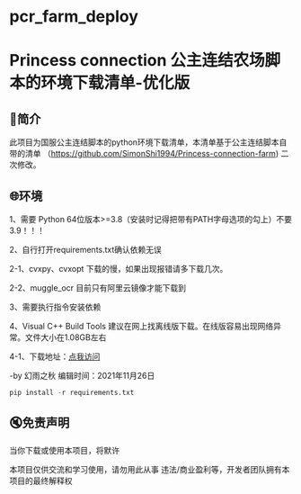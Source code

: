 # pcr_farm_deploy

#   Princess connection 公主连结农场脚本的环境下载清单-优化版

## 📑简介
此项目为国服公主连结脚本的python环境下载清单，本清单基于公主连结脚本自带的清单
（https://github.com/SimonShi1994/Princess-connection-farm) 二次修改。

## 🌐环境
1、需要 Python 64位版本>=3.8（安装时记得把带有PATH字母选项的勾上）不要3.9！！！

2、自行打开requirements.txt确认依赖无误

  2-1、cvxpy、cvxopt 下载的慢，如果出现报错请多下载几次。
	
  2-2、muggle_ocr 目前只有阿里云镜像才能下载到
	
3、需要执行指令安装依赖
	
4、Visual C++ Build Tools 建议在网上找离线版下载。在线版容易出现网络异常。文件大小在1.08GB左右

  4-1、下载地址：[点我访问](https://blog.csdn.net/weixin_42101599/article/details/120265289)
	
-by 幻雨之秋 编辑时间：2021年11月26日

```python
pip install -r requirements.txt
```

## 🔇免责声明
 当你下载或使用本项目，将默许
 
 本项目仅供交流和学习使用，请勿用此从事 违法/商业盈利等，开发者团队拥有本项目的最终解释权

